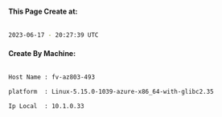 
   
#### This Page Create at:

```bash

2023-06-17 - 20:27:39 UTC

```

#### Create By Machine:

```bash

Host Name : fv-az803-493

platform  : Linux-5.15.0-1039-azure-x86_64-with-glibc2.35

Ip Local  : 10.1.0.33

```


